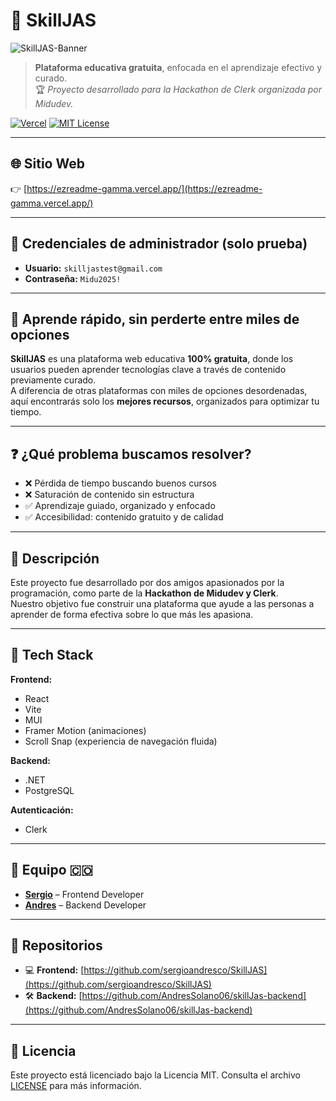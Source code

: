 # 🚀 SkillJAS

![SkillJAS-Banner](https://microsistem.s3.us-east-2.amazonaws.com/SkillJAS-Banner.png)

> **Plataforma educativa gratuita**, enfocada en el aprendizaje efectivo y curado.  
> 🏆 _Proyecto desarrollado para la Hackathon de Clerk organizada por Midudev._

[![Vercel](https://vercelbadge.vercel.app/api/sergioandresco/SkillJAS)](https://ezreadme-gamma.vercel.app/)
[![MIT License](https://img.shields.io/badge/license-MIT-blue.svg)](LICENSE)

---

## 🌐 Sitio Web

👉 [https://ezreadme-gamma.vercel.app/](https://ezreadme-gamma.vercel.app/)

---

## 🔐 Credenciales de administrador (solo prueba)

- **Usuario:** `skilljastest@gmail.com`  
- **Contraseña:** `Midu2025!`

---

## 🎯 Aprende rápido, sin perderte entre miles de opciones

**SkillJAS** es una plataforma web educativa **100% gratuita**, donde los usuarios pueden aprender tecnologías clave a través de contenido previamente curado.  
A diferencia de otras plataformas con miles de opciones desordenadas, aquí encontrarás solo los **mejores recursos**, organizados para optimizar tu tiempo.

---

## ❓ ¿Qué problema buscamos resolver?

- ❌ Pérdida de tiempo buscando buenos cursos  
- ❌ Saturación de contenido sin estructura  
- ✅ Aprendizaje guiado, organizado y enfocado  
- ✅ Accesibilidad: contenido gratuito y de calidad  

---

## 📝 Descripción

Este proyecto fue desarrollado por dos amigos apasionados por la programación, como parte de la **Hackathon de Midudev y Clerk**.  
Nuestro objetivo fue construir una plataforma que ayude a las personas a aprender de forma efectiva sobre lo que más les apasiona.

---

## 🧩 Tech Stack

**Frontend:**
- React
- Vite
- MUI
- Framer Motion (animaciones)
- Scroll Snap (experiencia de navegación fluida)

**Backend:**
- .NET
- PostgreSQL

**Autenticación:**
- Clerk

---

## 👥 Equipo 🇨🇴

- [**Sergio**](https://github.com/sergioandresco) – Frontend Developer  
- [**Andres**](https://github.com/AndresSolano06) – Backend Developer  

---

## 📁 Repositorios

- 💻 **Frontend:** [https://github.com/sergioandresco/SkillJAS](https://github.com/sergioandresco/SkillJAS)  
- 🛠️ **Backend:** [https://github.com/AndresSolano06/skillJas-backend](https://github.com/AndresSolano06/skillJas-backend)

---

## 📄 Licencia

Este proyecto está licenciado bajo la Licencia MIT. Consulta el archivo [LICENSE](LICENSE) para más información.